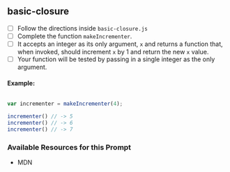 ## basic-closure

- [ ] Follow the directions inside `basic-closure.js`
- [ ]  Complete the function `makeIncrementer`.
- [ ]  It accepts an integer as its only argument, `x` and returns a function that,
 when invoked, should increment `x` by 1 and return the new `x` value.
- [ ] Your function will be tested by passing in a single integer as the only argument.

#### Example:
 ```javascript

 var incrementer = makeIncrementer(4);
 
 incrementer() // -> 5
 incrementer() // -> 6
 incrementer() // -> 7
```

### Available Resources for this Prompt
  * MDN
